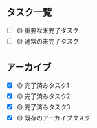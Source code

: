 ## タスク一覧

- [ ] 🟡 重要な未完了タスク
- [ ] 🟡 通常の未完了タスク

## アーカイブ

- [x] 🟡 完了済みタスク1
- [x] 🟡 完了済みタスク2
- [x] 🟡 完了済みタスク3
- [x] 🟡 既存のアーカイブタスク
